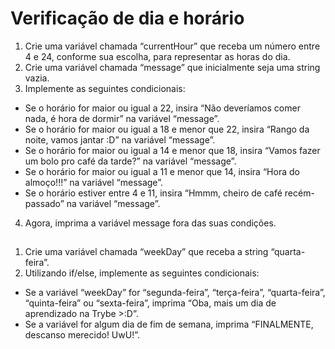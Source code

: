 # Verificação de dia e horário

1. Crie uma variável chamada “currentHour” que receba um número entre 4 e 24, conforme sua escolha, para representar as horas do dia.
2. Crie uma variável chamada “message” que inicialmente seja uma string vazia.
3. Implemente as seguintes condicionais:
* Se o horário for maior ou igual a 22, insira “Não deveríamos comer nada, é hora de dormir” na variável “message”.
* Se o horário for maior ou igual a 18 e menor que 22, insira “Rango da noite, vamos jantar :D” na variável “message”.
* Se o horário for maior ou igual a 14 e menor que 18, insira “Vamos fazer um bolo pro café da tarde?” na variável “message”.
* Se o horário for maior ou igual a 11 e menor que 14, insira “Hora do almoço!!!” na variável “message”.
* Se o horário estiver entre 4 e 11, insira “Hmmm, cheiro de café recém-passado” na variável “message”.
4. Agora, imprima a variável message fora das suas condições.

##

1. Crie uma variável chamada “weekDay” que receba a string “quarta-feira”.
2. Utilizando if/else, implemente as seguintes condicionais:
* Se a variável “weekDay” for “segunda-feira”, “terça-feira”, “quarta-feira”, “quinta-feira” ou “sexta-feira”, imprima “Oba, mais um dia de aprendizado na Trybe >:D”.
* Se a variável for algum dia de fim de semana, imprima “FINALMENTE, descanso merecido! UwU!”.
